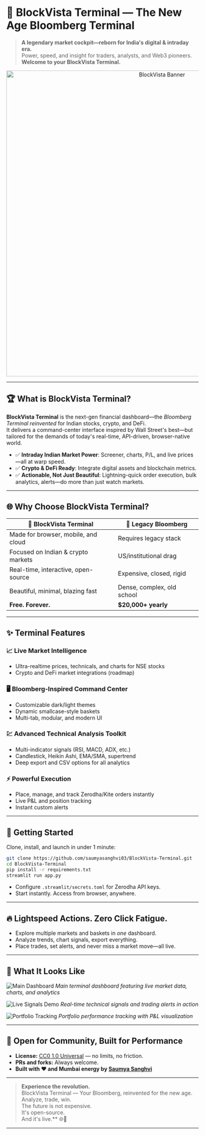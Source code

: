 # 🚀 BlockVista Terminal — The New Age Bloomberg Terminal

> **A legendary market cockpit—reborn for India's digital & intraday era.**  
> Power, speed, and insight for traders, analysts, and Web3 pioneers.  
> **Welcome to your BlockVista Terminal.**

<div align="center">
  <img src="https://raw.githubusercontent.com/saumyasanghvi03/BlockVista-Terminal/main/assets/bloomberg-style-banner.png" alt="BlockVista Banner" width="800"/>
</div>

---

## 🏆 What is BlockVista Terminal?

**BlockVista Terminal** is the next-gen financial dashboard—the *Bloomberg Terminal reinvented* for Indian stocks, crypto, and DeFi.  
It delivers a command-center interface inspired by Wall Street's best—but tailored for the demands of today's real-time, API-driven, browser-native world.

- ✅ **Intraday Indian Market Power**: Screener, charts, P/L, and live prices—all at warp speed.
- ✅ **Crypto & DeFi Ready**: Integrate digital assets and blockchain metrics.
- ✅ **Actionable, Not Just Beautiful**: Lightning-quick order execution, bulk analytics, alerts—do more than just watch markets.

---

## 🌐 Why Choose BlockVista Terminal?

| 🚩 **BlockVista Terminal** | 🏢 **Legacy Bloomberg** |
|---|---|
| Made for browser, mobile, and cloud | Requires legacy stack |
| Focused on Indian & crypto markets | US/institutional drag |
| Real-time, interactive, open-source | Expensive, closed, rigid |
| Beautiful, minimal, blazing fast | Dense, complex, old school |
| **Free. Forever.** | **$20,000+ yearly** |

---

## ✨ Terminal Features

### 📈 Live Market Intelligence
- Ultra-realtime prices, technicals, and charts for NSE stocks
- Crypto and DeFi market integrations (roadmap)

### 🖥 Bloomberg-Inspired Command Center
- Customizable dark/light themes
- Dynamic smallcase-style baskets
- Multi-tab, modular, and modern UI

### 💹 Advanced Technical Analysis Toolkit
- Multi-indicator signals (RSI, MACD, ADX, etc.)
- Candlestick, Heikin Ashi, EMA/SMA, supertrend
- Deep export and CSV options for all analytics

### ⚡ Powerful Execution
- Place, manage, and track Zerodha/Kite orders instantly
- Live P&L and position tracking
- Instant custom alerts

---

## 🚀 Getting Started

Clone, install, and launch in under 1 minute:

```bash
git clone https://github.com/saumyasanghvi03/BlockVista-Terminal.git
cd BlockVista-Terminal
pip install -r requirements.txt
streamlit run app.py
```

- Configure `.streamlit/secrets.toml` for Zerodha API keys.
- Start instantly. Access from browser, anywhere.

---

## 🔥 Lightspeed Actions. Zero Click Fatigue.

- Explore multiple markets and baskets in *one* dashboard.
- Analyze trends, chart signals, export everything.
- Place trades, set alerts, and never miss a market move—all live.

---

## 📸 What It Looks Like

![Main Dashboard](https://raw.githubusercontent.com/saumyasanghvi03/BlockVista-Terminal/main/assets/demo-main-dashboard.png)
*Main terminal dashboard featuring live market data, charts, and analytics*

![Live Signals Demo](https://raw.githubusercontent.com/saumyasanghvi03/BlockVista-Terminal/main/assets/demo-live-signals.gif)
*Real-time technical signals and trading alerts in action*

![Portfolio Tracking](https://raw.githubusercontent.com/saumyasanghvi03/BlockVista-Terminal/main/assets/demo-portfolio-tracking.png)
*Portfolio performance tracking with P&L visualization*

---

## 🙌 Open for Community, Built for Performance

- **License:** [CC0 1.0 Universal](./LICENSE) — no limits, no friction.
- **PRs and forks:** Always welcome.
- **Built with ❤️ and Mumbai energy by [Saumya Sanghvi](https://github.com/saumyasanghvi03)**

---

> **Experience the revolution.**  
> BlockVista Terminal — Your Bloomberg, reinvented for the new age.  
> Analyze, trade, win.  
> The future is not expensive.  
> It's open-source.  
> And it's live.** 🌐💸

---
